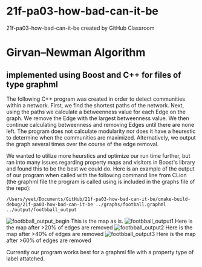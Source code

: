 # 21f-pa03-how-bad-can-it-be
21f-pa03-how-bad-can-it-be created by GitHub Classroom

# Girvan–Newman Algorithm

## implemented using Boost and C++ for files of type graphml


The following C++ program was created in order to detect communities within a network. First, we find the shortest paths of the network. 
Next, using the paths we calculate a betweenness value for each Edge on the graph. We remove the Edge with the largest betweenness value.
We then continue calculating betweenness and removing Edges until there are none left. 
The program does not calculate modularity nor does it have a heurestic to determine when the communities are maximized. Alternatively, we output the graph several times over the course of the edge removal.

We wanted to utilize more heurstics and optimize our run time further, but ran into many issues regarding property maps and visitors in Boost's library and found this to be the best we could do.
Here is an example of the output of our program when called with the following command line from CLion (the graphml file the program is called using is included in the graphs file of the repo):
```
/Users/yeet/Documents/GitHub/21f-pa03-how-bad-can-it-be/cmake-build-debug/21f-pa03-how-bad-can-it-be ../graphs/football.graphml ../output/footbball_output
```
![footbball_output_begin](https://user-images.githubusercontent.com/71847764/141668973-d454e5fd-9c65-4278-a691-f75b00ee1a62.png)
This is the map as is.
![footbball_output1](https://user-images.githubusercontent.com/71847764/141668978-1801fa29-459d-402a-96f2-a561964d9391.png)
Here is the map after >20% of edges are removed
![footbball_output2](https://user-images.githubusercontent.com/71847764/141668979-828e8f23-b3bb-4002-b8f3-1710a7ccdb8d.png)
Here is the map after >40% of edges are removed
![footbball_output3](https://user-images.githubusercontent.com/71847764/141668980-3152dca7-3faf-44cf-847f-87a34c2e23bd.png)
Here is the map after >60% of edges are removed

Currently our program works best for a graphml file with a property type of label attatched. 


